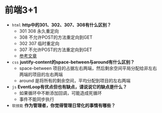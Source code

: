# 前端3+1
- `html` **http中的301、302、307、308有什么区别？**
    - 301 308 永久重定向
    - 308 不允许POST的方法重定向到GET
    - 302 307 临时重定向
    - 307 不允许POST的方法重定向到GET
    - [参考文章](不允许POST的方法重定向到GET)
- `css` **justify-content的space-between与around有什么区别？**
    - space-between 项目的占据左右两端，然后剩余空间平局分配给非左右两端的项目的左右两端
    - around 是将所有的剩余空间，平均分配到项目的左右两端
- `js` **EventLoop有优点但也有缺点，请说说它的缺点是什么？**
    - 如果循环中不断添加回调，可能造成死循环
    - 事件不能同步执行
- `软技能` **作为管理者，你觉得管理日常化的事情有哪些？**
